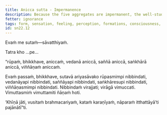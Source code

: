 ```yaml
---
title: Anicca sutta - Impermanence
description: Because the five aggregates are impermanent, the well-studied disciple of the noble ones becomes disenchanted with form, sensation, perception, volitional formations, and consciousness.
fetter: ignorance
tags: form, sensation, feeling, perception, formations, consciousness, impermanence, disenchantment, detachment, release, sn, sn22-34, sn22
id: sn22.12
---
```


Evaṁ me sutaṁ—sāvatthiyaṁ.

Tatra kho …pe…

“rūpaṁ, bhikkhave, aniccaṁ, vedanā aniccā, saññā aniccā, saṅkhārā aniccā, viññāṇaṁ aniccaṁ.

Evaṁ passaṁ, bhikkhave, sutavā ariyasāvako rūpasmimpi nibbindati, vedanāyapi nibbindati, saññāyapi nibbindati, saṅkhāresupi nibbindati, viññāṇasmimpi nibbindati. Nibbindaṁ virajjati; virāgā vimuccati. Vimuttasmiṁ vimuttamiti ñāṇaṁ hoti.

‘Khīṇā jāti, vusitaṁ brahmacariyaṁ, kataṁ karaṇīyaṁ, nāparaṁ itthattāyā’ti pajānātī”ti.
